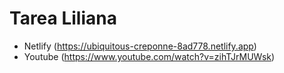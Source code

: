 # Tarea Liliana
- Netlify (https://ubiquitous-creponne-8ad778.netlify.app)
- Youtube (https://www.youtube.com/watch?v=zihTJrMUWsk)